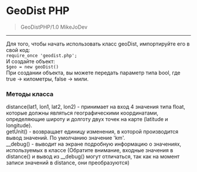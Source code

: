# GeoDist PHP #
>  GeoDistPHP/1.0 MikeJoDev  
***
Для того, чтобы начать использовать класс geoDist, импортируйте его в свой код:  
`require_once 'geodist.php';`  
И создайте объект:  
`$geo = new geoDist()`  
При создании объекта, вы можете передать параметр типа bool, где true -> километры, false -> мили.  

### Методы класса ###
distance(lat1, lon1, lat2, lon2) - принимает на вход 4 значения типа float, которые должны являться географическими координатами, определяющие широту и долготу двух точек на карте (latitude и longitude).  
getUnit() - возвращает единицу изменения, в которой производится вывод значений. По умолчанию значение 'km'.  
__debug() - выводит на экране подробную информацию о значениях, используемых в классе (Обратите внимание, входные значения в distance() и вывод из __debug() могут отличаться, так как на момент записи значений в distance, они преобразуются)  
